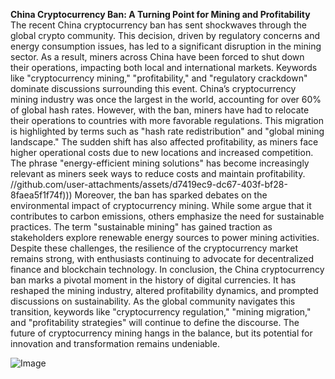 **China Cryptocurrency Ban: A Turning Point for Mining and Profitability**
The recent China cryptocurrency ban has sent shockwaves through the global crypto community. This decision, driven by regulatory concerns and energy consumption issues, has led to a significant disruption in the mining sector. As a result, miners across China have been forced to shut down their operations, impacting both local and international markets. Keywords like "cryptocurrency mining," "profitability," and "regulatory crackdown" dominate discussions surrounding this event.
China’s cryptocurrency mining industry was once the largest in the world, accounting for over 60% of global hash rates. However, with the ban, miners have had to relocate their operations to countries with more favorable regulations. This migration is highlighted by terms such as "hash rate redistribution" and "global mining landscape." The sudden shift has also affected profitability, as miners face higher operational costs due to new locations and increased competition. The phrase "energy-efficient mining solutions" has become increasingly relevant as miners seek ways to reduce costs and maintain profitability.
 //github.com/user-attachments/assets/d7419ec9-dc67-403f-bf28-8faea5f1f74f)))
Moreover, the ban has sparked debates on the environmental impact of cryptocurrency mining. While some argue that it contributes to carbon emissions, others emphasize the need for sustainable practices. The term "sustainable mining" has gained traction as stakeholders explore renewable energy sources to power mining activities. Despite these challenges, the resilience of the cryptocurrency market remains strong, with enthusiasts continuing to advocate for decentralized finance and blockchain technology.
In conclusion, the China cryptocurrency ban marks a pivotal moment in the history of digital currencies. It has reshaped the mining industry, altered profitability dynamics, and prompted discussions on sustainability. As the global community navigates this transition, keywords like "cryptocurrency regulation," "mining migration," and "profitability strategies" will continue to define the discourse. The future of cryptocurrency mining hangs in the balance, but its potential for innovation and transformation remains undeniable.


![Image](https://github.com/user-attachments/assets/4a25d116-2220-4385-b08e-f287af8fcbc4)